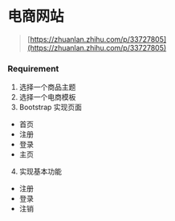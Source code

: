 
# 电商网站

> [https://zhuanlan.zhihu.com/p/33727805](https://zhuanlan.zhihu.com/p/33727805)

### Requirement

1. 选择一个商品主题
2. 选择一个电商模板
3. Bootstrap 实现页面
- 首页
- 注册
- 登录
- 主页
4. 实现基本功能
- 注册
- 登录
- 注销
